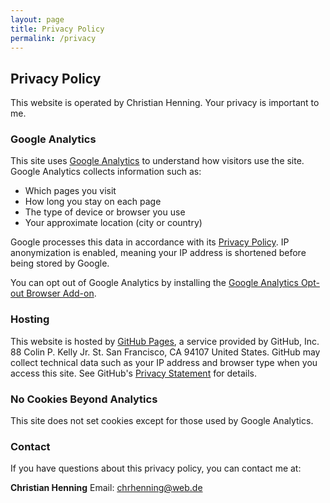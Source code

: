 ```yaml
---
layout: page
title: Privacy Policy
permalink: /privacy
---
```


## Privacy Policy

This website is operated by Christian Henning. Your privacy is important to me.

### Google Analytics

This site uses [Google Analytics](https://analytics.google.com/) to understand how visitors use the site. Google Analytics collects information such as:

- Which pages you visit
- How long you stay on each page
- The type of device or browser you use
- Your approximate location (city or country)

Google processes this data in accordance with its [Privacy Policy](https://policies.google.com/privacy). IP anonymization is enabled, meaning your IP address is shortened before being stored by Google.

You can opt out of Google Analytics by installing the [Google Analytics Opt-out Browser Add-on](https://tools.google.com/dlpage/gaoptout).

### Hosting

This website is hosted by [GitHub Pages](https://pages.github.com/), a service provided by GitHub, Inc. 88 Colin P. Kelly Jr. St. San Francisco, CA 94107 United States. GitHub may collect technical data such as your IP address and browser type when you access this site. See GitHub's [Privacy Statement](https://docs.github.com/en/site-policy/privacy-policies/github-privacy-statement) for details.

### No Cookies Beyond Analytics

This site does not set cookies except for those used by Google Analytics.

### Contact

If you have questions about this privacy policy, you can contact me at:

**Christian Henning**
Email: [chrhenning@web.de](mailto:chrhenning@web.de)
